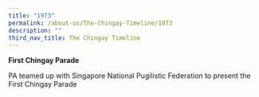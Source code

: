 ```yaml
---
title: "1973"
permalink: /about-us/The-Chingay-Timeline/1973
description: ""
third_nav_title: The Chingay Timeline
---
```

**First Chingay Parade**

PA teamed up with Singapore National Pugilistic Federation to present the First Chingay Parade